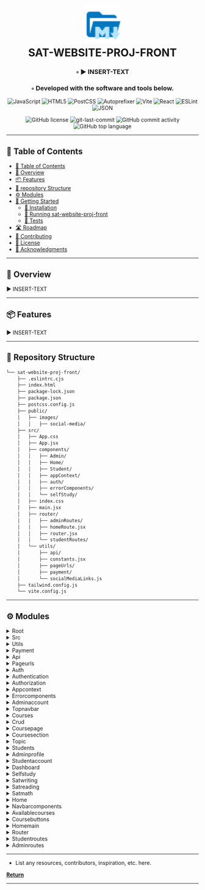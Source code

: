 <div align="center">
<h1 align="center">
<img src="https://raw.githubusercontent.com/PKief/vscode-material-icon-theme/ec559a9f6bfd399b82bb44393651661b08aaf7ba/icons/folder-markdown-open.svg" width="100" />
<br>SAT-WEBSITE-PROJ-FRONT</h1>
<h3>◦ ► INSERT-TEXT</h3>
<h3>◦ Developed with the software and tools below.</h3>

<p align="center">
<img src="https://img.shields.io/badge/JavaScript-F7DF1E.svg?style=flat-square&logo=JavaScript&logoColor=black" alt="JavaScript" />
<img src="https://img.shields.io/badge/HTML5-E34F26.svg?style=flat-square&logo=HTML5&logoColor=white" alt="HTML5" />
<img src="https://img.shields.io/badge/PostCSS-DD3A0A.svg?style=flat-square&logo=PostCSS&logoColor=white" alt="PostCSS" />
<img src="https://img.shields.io/badge/Autoprefixer-DD3735.svg?style=flat-square&logo=Autoprefixer&logoColor=white" alt="Autoprefixer" />

<img src="https://img.shields.io/badge/Vite-646CFF.svg?style=flat-square&logo=Vite&logoColor=white" alt="Vite" />
<img src="https://img.shields.io/badge/React-61DAFB.svg?style=flat-square&logo=React&logoColor=black" alt="React" />
<img src="https://img.shields.io/badge/ESLint-4B32C3.svg?style=flat-square&logo=ESLint&logoColor=white" alt="ESLint" />
<img src="https://img.shields.io/badge/JSON-000000.svg?style=flat-square&logo=JSON&logoColor=white" alt="JSON" />
</p>
<img src="https://img.shields.io/github/license/NTurbo1/sat-website-proj-front?style=flat-square&color=5D6D7E" alt="GitHub license" />
<img src="https://img.shields.io/github/last-commit/NTurbo1/sat-website-proj-front?style=flat-square&color=5D6D7E" alt="git-last-commit" />
<img src="https://img.shields.io/github/commit-activity/m/NTurbo1/sat-website-proj-front?style=flat-square&color=5D6D7E" alt="GitHub commit activity" />
<img src="https://img.shields.io/github/languages/top/NTurbo1/sat-website-proj-front?style=flat-square&color=5D6D7E" alt="GitHub top language" />
</div>

---

## 📖 Table of Contents
- [📖 Table of Contents](#-table-of-contents)
- [📍 Overview](#-overview)
- [📦 Features](#-features)
- [📂 repository Structure](#-repository-structure)
- [⚙️ Modules](#modules)
- [🚀 Getting Started](#-getting-started)
    - [🔧 Installation](#-installation)
    - [🤖 Running sat-website-proj-front](#-running-sat-website-proj-front)
    - [🧪 Tests](#-tests)
- [🛣 Roadmap](#-roadmap)
- [🤝 Contributing](#-contributing)
- [📄 License](#-license)
- [👏 Acknowledgments](#-acknowledgments)

---


## 📍 Overview

► INSERT-TEXT

---

## 📦 Features

► INSERT-TEXT

---


## 📂 Repository Structure

```sh
└── sat-website-proj-front/
    ├── .eslintrc.cjs
    ├── index.html
    ├── package-lock.json
    ├── package.json
    ├── postcss.config.js
    ├── public/
    │   ├── images/
    │   │   ├── social-media/
    ├── src/
    │   ├── App.css
    │   ├── App.jsx
    │   ├── components/
    │   │   ├── Admin/
    │   │   ├── Home/
    │   │   ├── Student/
    │   │   ├── appContext/
    │   │   ├── auth/
    │   │   ├── errorComponents/
    │   │   └── selfStudy/
    │   ├── index.css
    │   ├── main.jsx
    │   ├── router/
    │   │   ├── adminRoutes/
    │   │   ├── homeRoute.jsx
    │   │   ├── router.jsx
    │   │   └── studentRoutes/
    │   └── utils/
    │       ├── api/
    │       ├── constants.jsx
    │       ├── pageUrls/
    │       ├── payment/
    │       └── socialMediaLinks.js
    ├── tailwind.config.js
    └── vite.config.js

```

---


## ⚙️ Modules

<details closed><summary>Root</summary>

| File                                                                                                 | Summary       |
| ---                                                                                                  | ---           |
| [vite.config.js](https://github.com/NTurbo1/sat-website-proj-front/blob/main/vite.config.js)         | ► INSERT-TEXT |
| [.eslintrc.cjs](https://github.com/NTurbo1/sat-website-proj-front/blob/main/.eslintrc.cjs)           | ► INSERT-TEXT |
| [tailwind.config.js](https://github.com/NTurbo1/sat-website-proj-front/blob/main/tailwind.config.js) | ► INSERT-TEXT |
| [package.json](https://github.com/NTurbo1/sat-website-proj-front/blob/main/package.json)             | ► INSERT-TEXT |
| [index.html](https://github.com/NTurbo1/sat-website-proj-front/blob/main/index.html)                 | ► INSERT-TEXT |
| [postcss.config.js](https://github.com/NTurbo1/sat-website-proj-front/blob/main/postcss.config.js)   | ► INSERT-TEXT |
| [package-lock.json](https://github.com/NTurbo1/sat-website-proj-front/blob/main/package-lock.json)   | ► INSERT-TEXT |

</details>

<details closed><summary>Src</summary>

| File                                                                                   | Summary       |
| ---                                                                                    | ---           |
| [App.css](https://github.com/NTurbo1/sat-website-proj-front/blob/main/src/App.css)     | ► INSERT-TEXT |
| [index.css](https://github.com/NTurbo1/sat-website-proj-front/blob/main/src/index.css) | ► INSERT-TEXT |
| [main.jsx](https://github.com/NTurbo1/sat-website-proj-front/blob/main/src/main.jsx)   | ► INSERT-TEXT |
| [App.jsx](https://github.com/NTurbo1/sat-website-proj-front/blob/main/src/App.jsx)     | ► INSERT-TEXT |

</details>

<details closed><summary>Utils</summary>

| File                                                                                                             | Summary       |
| ---                                                                                                              | ---           |
| [socialMediaLinks.js](https://github.com/NTurbo1/sat-website-proj-front/blob/main/src/utils/socialMediaLinks.js) | ► INSERT-TEXT |
| [constants.jsx](https://github.com/NTurbo1/sat-website-proj-front/blob/main/src/utils/constants.jsx)             | ► INSERT-TEXT |

</details>

<details closed><summary>Payment</summary>

| File                                                                                                 | Summary       |
| ---                                                                                                  | ---           |
| [stripe.js](https://github.com/NTurbo1/sat-website-proj-front/blob/main/src/utils/payment/stripe.js) | ► INSERT-TEXT |

</details>

<details closed><summary>Api</summary>

| File                                                                                                                         | Summary       |
| ---                                                                                                                          | ---           |
| [apiEndpoints.js](https://github.com/NTurbo1/sat-website-proj-front/blob/main/src/utils/api/apiEndpoints.js)                 | ► INSERT-TEXT |
| [apiEndpointConstants.js](https://github.com/NTurbo1/sat-website-proj-front/blob/main/src/utils/api/apiEndpointConstants.js) | ► INSERT-TEXT |
| [dynamicApiEndpoints.js](https://github.com/NTurbo1/sat-website-proj-front/blob/main/src/utils/api/dynamicApiEndpoints.js)   | ► INSERT-TEXT |

</details>

<details closed><summary>Pageurls</summary>

| File                                                                                                                                  | Summary       |
| ---                                                                                                                                   | ---           |
| [dynamicStudentPageUrls.js](https://github.com/NTurbo1/sat-website-proj-front/blob/main/src/utils/pageUrls/dynamicStudentPageUrls.js) | ► INSERT-TEXT |
| [dynamicAdminPageUrls.js](https://github.com/NTurbo1/sat-website-proj-front/blob/main/src/utils/pageUrls/dynamicAdminPageUrls.js)     | ► INSERT-TEXT |
| [pageUrls.js](https://github.com/NTurbo1/sat-website-proj-front/blob/main/src/utils/pageUrls/pageUrls.js)                             | ► INSERT-TEXT |

</details>

<details closed><summary>Auth</summary>

| File                                                                                                                 | Summary       |
| ---                                                                                                                  | ---           |
| [AuthProvider.jsx](https://github.com/NTurbo1/sat-website-proj-front/blob/main/src/components/auth/AuthProvider.jsx) | ► INSERT-TEXT |

</details>

<details closed><summary>Authentication</summary>

| File                                                                                                                                            | Summary       |
| ---                                                                                                                                             | ---           |
| [AuthenticatedRoute.jsx](https://github.com/NTurbo1/sat-website-proj-front/blob/main/src/components/auth/authentication/AuthenticatedRoute.jsx) | ► INSERT-TEXT |

</details>

<details closed><summary>Authorization</summary>

| File                                                                                                                                         | Summary       |
| ---                                                                                                                                          | ---           |
| [AdminAuthorized.jsx](https://github.com/NTurbo1/sat-website-proj-front/blob/main/src/components/auth/authorization/AdminAuthorized.jsx)     | ► INSERT-TEXT |
| [StudentAuthorized.jsx](https://github.com/NTurbo1/sat-website-proj-front/blob/main/src/components/auth/authorization/StudentAuthorized.jsx) | ► INSERT-TEXT |

</details>

<details closed><summary>Appcontext</summary>

| File                                                                                                                                           | Summary       |
| ---                                                                                                                                            | ---           |
| [authContext.js](https://github.com/NTurbo1/sat-website-proj-front/blob/main/src/components/appContext/authContext.js)                         | ► INSERT-TEXT |
| [availableCoursesContext.js](https://github.com/NTurbo1/sat-website-proj-front/blob/main/src/components/appContext/availableCoursesContext.js) | ► INSERT-TEXT |

</details>

<details closed><summary>Errorcomponents</summary>

| File                                                                                                                            | Summary       |
| ---                                                                                                                             | ---           |
| [PageNotFound.jsx](https://github.com/NTurbo1/sat-website-proj-front/blob/main/src/components/errorComponents/PageNotFound.jsx) | ► INSERT-TEXT |

</details>

<details closed><summary>Adminaccount</summary>

| File                                                                                                                                                 | Summary       |
| ---                                                                                                                                                  | ---           |
| [AdminAccountDashboard.jsx](https://github.com/NTurbo1/sat-website-proj-front/blob/main/src/components/Admin/adminAccount/AdminAccountDashboard.jsx) | ► INSERT-TEXT |
| [AdminAccountSideBar.jsx](https://github.com/NTurbo1/sat-website-proj-front/blob/main/src/components/Admin/adminAccount/AdminAccountSideBar.jsx)     | ► INSERT-TEXT |
| [AdminAccountPage.jsx](https://github.com/NTurbo1/sat-website-proj-front/blob/main/src/components/Admin/adminAccount/AdminAccountPage.jsx)           | ► INSERT-TEXT |

</details>

<details closed><summary>Topnavbar</summary>

| File                                                                                                                                                                               | Summary       |
| ---                                                                                                                                                                                | ---           |
| [AdminAccountTopNavBar.jsx](https://github.com/NTurbo1/sat-website-proj-front/blob/main/src/components/Admin/adminAccount/topNavBar/AdminAccountTopNavBar.jsx)                     | ► INSERT-TEXT |
| [AdminAccountTopNavLinks.jsx](https://github.com/NTurbo1/sat-website-proj-front/blob/main/src/components/Admin/adminAccount/topNavBar/AdminAccountTopNavLinks.jsx)                 | ► INSERT-TEXT |
| [StudentAccountTopNavBar.jsx](https://github.com/NTurbo1/sat-website-proj-front/blob/main/src/components/Student/studentAccount/courses/topNavBar/StudentAccountTopNavBar.jsx)     | ► INSERT-TEXT |
| [StudentAccountTopNavLinks.jsx](https://github.com/NTurbo1/sat-website-proj-front/blob/main/src/components/Student/studentAccount/courses/topNavBar/StudentAccountTopNavLinks.jsx) | ► INSERT-TEXT |

</details>

<details closed><summary>Courses</summary>

| File                                                                                                                                                                     | Summary       |
| ---                                                                                                                                                                      | ---           |
| [AllCourses.jsx](https://github.com/NTurbo1/sat-website-proj-front/blob/main/src/components/Admin/adminAccount/courses/AllCourses.jsx)                                   | ► INSERT-TEXT |
| [NewCourseForm.jsx](https://github.com/NTurbo1/sat-website-proj-front/blob/main/src/components/Admin/adminAccount/courses/NewCourseForm.jsx)                             | ► INSERT-TEXT |
| [AllCoursesPage.jsx](https://github.com/NTurbo1/sat-website-proj-front/blob/main/src/components/Admin/adminAccount/courses/AllCoursesPage.jsx)                           | ► INSERT-TEXT |
| [CourseCard.jsx](https://github.com/NTurbo1/sat-website-proj-front/blob/main/src/components/Admin/adminAccount/courses/CourseCard.jsx)                                   | ► INSERT-TEXT |
| [StudentCourses.jsx](https://github.com/NTurbo1/sat-website-proj-front/blob/main/src/components/Student/studentAccount/courses/StudentCourses.jsx)                       | ► INSERT-TEXT |
| [StudentEnrolledCourseCard.jsx](https://github.com/NTurbo1/sat-website-proj-front/blob/main/src/components/Student/studentAccount/courses/StudentEnrolledCourseCard.jsx) | ► INSERT-TEXT |
| [StudentCourseCard.jsx](https://github.com/NTurbo1/sat-website-proj-front/blob/main/src/components/Home/navBarComponents/courses/StudentCourseCard.jsx)                  | ► INSERT-TEXT |

</details>

<details closed><summary>Crud</summary>

| File                                                                                                                                                    | Summary       |
| ---                                                                                                                                                     | ---           |
| [CourseCRUD.js](https://github.com/NTurbo1/sat-website-proj-front/blob/main/src/components/Admin/adminAccount/courses/CRUD/CourseCRUD.js)               | ► INSERT-TEXT |
| [TopicCRUD.js](https://github.com/NTurbo1/sat-website-proj-front/blob/main/src/components/Admin/adminAccount/courses/CRUD/TopicCRUD.js)                 | ► INSERT-TEXT |
| [CourseSectionCRUD.js](https://github.com/NTurbo1/sat-website-proj-front/blob/main/src/components/Admin/adminAccount/courses/CRUD/CourseSectionCRUD.js) | ► INSERT-TEXT |
| [CourseConstants.js](https://github.com/NTurbo1/sat-website-proj-front/blob/main/src/components/Admin/adminAccount/courses/CRUD/CourseConstants.js)     | ► INSERT-TEXT |

</details>

<details closed><summary>Coursepage</summary>

| File                                                                                                                                                                                          | Summary       |
| ---                                                                                                                                                                                           | ---           |
| [CourseInfo.jsx](https://github.com/NTurbo1/sat-website-proj-front/blob/main/src/components/Admin/adminAccount/courses/coursePage/CourseInfo.jsx)                                             | ► INSERT-TEXT |
| [CoursePage.jsx](https://github.com/NTurbo1/sat-website-proj-front/blob/main/src/components/Admin/adminAccount/courses/coursePage/CoursePage.jsx)                                             | ► INSERT-TEXT |
| [UpdateCourseForm.jsx](https://github.com/NTurbo1/sat-website-proj-front/blob/main/src/components/Admin/adminAccount/courses/coursePage/UpdateCourseForm.jsx)                                 | ► INSERT-TEXT |
| [StudentEnrolledCourseIntroPage.jsx](https://github.com/NTurbo1/sat-website-proj-front/blob/main/src/components/Student/studentAccount/courses/coursePage/StudentEnrolledCourseIntroPage.jsx) | ► INSERT-TEXT |
| [StudentEnrolledCourseInfo.jsx](https://github.com/NTurbo1/sat-website-proj-front/blob/main/src/components/Student/studentAccount/courses/coursePage/StudentEnrolledCourseInfo.jsx)           | ► INSERT-TEXT |
| [StudentEnrolledCoursePage.jsx](https://github.com/NTurbo1/sat-website-proj-front/blob/main/src/components/Student/studentAccount/courses/coursePage/StudentEnrolledCoursePage.jsx)           | ► INSERT-TEXT |

</details>

<details closed><summary>Coursesection</summary>

| File                                                                                                                                                                                                          | Summary       |
| ---                                                                                                                                                                                                           | ---           |
| [CourseSectionPage.jsx](https://github.com/NTurbo1/sat-website-proj-front/blob/main/src/components/Admin/adminAccount/courses/coursePage/courseSection/CourseSectionPage.jsx)                                 | ► INSERT-TEXT |
| [CourseSectionsList.jsx](https://github.com/NTurbo1/sat-website-proj-front/blob/main/src/components/Admin/adminAccount/courses/coursePage/courseSection/CourseSectionsList.jsx)                               | ► INSERT-TEXT |
| [UpdateCourseSectionForm.jsx](https://github.com/NTurbo1/sat-website-proj-front/blob/main/src/components/Admin/adminAccount/courses/coursePage/courseSection/UpdateCourseSectionForm.jsx)                     | ► INSERT-TEXT |
| [NewCourseSectionForm.jsx](https://github.com/NTurbo1/sat-website-proj-front/blob/main/src/components/Admin/adminAccount/courses/coursePage/courseSection/NewCourseSectionForm.jsx)                           | ► INSERT-TEXT |
| [CourseSectionDescription.jsx](https://github.com/NTurbo1/sat-website-proj-front/blob/main/src/components/Admin/adminAccount/courses/coursePage/courseSection/CourseSectionDescription.jsx)                   | ► INSERT-TEXT |
| [StudentCourseSectionsList.jsx](https://github.com/NTurbo1/sat-website-proj-front/blob/main/src/components/Student/studentAccount/courses/coursePage/courseSection/StudentCourseSectionsList.jsx)             | ► INSERT-TEXT |
| [StudentCourseSectionPage.jsx](https://github.com/NTurbo1/sat-website-proj-front/blob/main/src/components/Student/studentAccount/courses/coursePage/courseSection/StudentCourseSectionPage.jsx)               | ► INSERT-TEXT |
| [StudentCourseSectionDescription.jsx](https://github.com/NTurbo1/sat-website-proj-front/blob/main/src/components/Student/studentAccount/courses/coursePage/courseSection/StudentCourseSectionDescription.jsx) | ► INSERT-TEXT |

</details>

<details closed><summary>Topic</summary>

| File                                                                                                                                                                                                | Summary       |
| ---                                                                                                                                                                                                 | ---           |
| [UpdateTopicForm.jsx](https://github.com/NTurbo1/sat-website-proj-front/blob/main/src/components/Admin/adminAccount/courses/coursePage/courseSection/topic/UpdateTopicForm.jsx)                     | ► INSERT-TEXT |
| [TopicPage.jsx](https://github.com/NTurbo1/sat-website-proj-front/blob/main/src/components/Admin/adminAccount/courses/coursePage/courseSection/topic/TopicPage.jsx)                                 | ► INSERT-TEXT |
| [NewTopicForm.jsx](https://github.com/NTurbo1/sat-website-proj-front/blob/main/src/components/Admin/adminAccount/courses/coursePage/courseSection/topic/NewTopicForm.jsx)                           | ► INSERT-TEXT |
| [TopicDescription.jsx](https://github.com/NTurbo1/sat-website-proj-front/blob/main/src/components/Admin/adminAccount/courses/coursePage/courseSection/topic/TopicDescription.jsx)                   | ► INSERT-TEXT |
| [TopicsSideBar.jsx](https://github.com/NTurbo1/sat-website-proj-front/blob/main/src/components/Admin/adminAccount/courses/coursePage/courseSection/topic/TopicsSideBar.jsx)                         | ► INSERT-TEXT |
| [StudentTopicPage.jsx](https://github.com/NTurbo1/sat-website-proj-front/blob/main/src/components/Student/studentAccount/courses/coursePage/courseSection/topic/StudentTopicPage.jsx)               | ► INSERT-TEXT |
| [StudentTopicDescription.jsx](https://github.com/NTurbo1/sat-website-proj-front/blob/main/src/components/Student/studentAccount/courses/coursePage/courseSection/topic/StudentTopicDescription.jsx) | ► INSERT-TEXT |
| [StudentTopicsSideBar.jsx](https://github.com/NTurbo1/sat-website-proj-front/blob/main/src/components/Student/studentAccount/courses/coursePage/courseSection/topic/StudentTopicsSideBar.jsx)       | ► INSERT-TEXT |

</details>

<details closed><summary>Students</summary>

| File                                                                                                                                                          | Summary       |
| ---                                                                                                                                                           | ---           |
| [StudentCRUD.js](https://github.com/NTurbo1/sat-website-proj-front/blob/main/src/components/Admin/adminAccount/students/StudentCRUD.js)                       | ► INSERT-TEXT |
| [AllStudents.jsx](https://github.com/NTurbo1/sat-website-proj-front/blob/main/src/components/Admin/adminAccount/students/AllStudents.jsx)                     | ► INSERT-TEXT |
| [StudentUpdateDropDown.jsx](https://github.com/NTurbo1/sat-website-proj-front/blob/main/src/components/Admin/adminAccount/students/StudentUpdateDropDown.jsx) | ► INSERT-TEXT |

</details>

<details closed><summary>Adminprofile</summary>

| File                                                                                                                                                            | Summary       |
| ---                                                                                                                                                             | ---           |
| [Services.jsx](https://github.com/NTurbo1/sat-website-proj-front/blob/main/src/components/Admin/adminAccount/adminProfile/Services.jsx)                         | ► INSERT-TEXT |
| [ProfilePhotoChange.jsx](https://github.com/NTurbo1/sat-website-proj-front/blob/main/src/components/Admin/adminAccount/adminProfile/ProfilePhotoChange.jsx)     | ► INSERT-TEXT |
| [AdminProfileProvider.jsx](https://github.com/NTurbo1/sat-website-proj-front/blob/main/src/components/Admin/adminAccount/adminProfile/AdminProfileProvider.jsx) | ► INSERT-TEXT |
| [AdminContacts.jsx](https://github.com/NTurbo1/sat-website-proj-front/blob/main/src/components/Admin/adminAccount/adminProfile/AdminContacts.jsx)               | ► INSERT-TEXT |
| [AdminProfile.jsx](https://github.com/NTurbo1/sat-website-proj-front/blob/main/src/components/Admin/adminAccount/adminProfile/AdminProfile.jsx)                 | ► INSERT-TEXT |
| [AboutMe.jsx](https://github.com/NTurbo1/sat-website-proj-front/blob/main/src/components/Admin/adminAccount/adminProfile/AboutMe.jsx)                           | ► INSERT-TEXT |

</details>

<details closed><summary>Studentaccount</summary>

| File                                                                                                                                                     | Summary       |
| ---                                                                                                                                                      | ---           |
| [StudentProfile.jsx](https://github.com/NTurbo1/sat-website-proj-front/blob/main/src/components/Student/studentAccount/StudentProfile.jsx)               | ► INSERT-TEXT |
| [MockTests.jsx](https://github.com/NTurbo1/sat-website-proj-front/blob/main/src/components/Student/studentAccount/MockTests.jsx)                         | ► INSERT-TEXT |
| [StudentAccountSideBar.jsx](https://github.com/NTurbo1/sat-website-proj-front/blob/main/src/components/Student/studentAccount/StudentAccountSideBar.jsx) | ► INSERT-TEXT |
| [StudentAccountPage.jsx](https://github.com/NTurbo1/sat-website-proj-front/blob/main/src/components/Student/studentAccount/StudentAccountPage.jsx)       | ► INSERT-TEXT |

</details>

<details closed><summary>Dashboard</summary>

| File                                                                                                                                                                   | Summary       |
| ---                                                                                                                                                                    | ---           |
| [StudentSchedule.jsx](https://github.com/NTurbo1/sat-website-proj-front/blob/main/src/components/Student/studentAccount/dashboard/StudentSchedule.jsx)                 | ► INSERT-TEXT |
| [EnrolledCoursesSlider.jsx](https://github.com/NTurbo1/sat-website-proj-front/blob/main/src/components/Student/studentAccount/dashboard/EnrolledCoursesSlider.jsx)     | ► INSERT-TEXT |
| [StudentAccountDashboard.jsx](https://github.com/NTurbo1/sat-website-proj-front/blob/main/src/components/Student/studentAccount/dashboard/StudentAccountDashboard.jsx) | ► INSERT-TEXT |
| [TodaysTasks.jsx](https://github.com/NTurbo1/sat-website-proj-front/blob/main/src/components/Student/studentAccount/dashboard/TodaysTasks.jsx)                         | ► INSERT-TEXT |

</details>

<details closed><summary>Selfstudy</summary>

| File                                                                                                                  | Summary       |
| ---                                                                                                                   | ---           |
| [IntroToSAT.jsx](https://github.com/NTurbo1/sat-website-proj-front/blob/main/src/components/selfStudy/IntroToSAT.jsx) | ► INSERT-TEXT |

</details>

<details closed><summary>Satwriting</summary>

| File                                                                                                                                                         | Summary       |
| ---                                                                                                                                                          | ---           |
| [SatWritingSelfStudy.jsx](https://github.com/NTurbo1/sat-website-proj-front/blob/main/src/components/selfStudy/satWriting/SatWritingSelfStudy.jsx)           | ► INSERT-TEXT |
| [SatWritingSelfStudyIntro.jsx](https://github.com/NTurbo1/sat-website-proj-front/blob/main/src/components/selfStudy/satWriting/SatWritingSelfStudyIntro.jsx) | ► INSERT-TEXT |
| [SatWritingSelfStudyLinks.jsx](https://github.com/NTurbo1/sat-website-proj-front/blob/main/src/components/selfStudy/satWriting/SatWritingSelfStudyLinks.jsx) | ► INSERT-TEXT |

</details>

<details closed><summary>Satreading</summary>

| File                                                                                                                                                         | Summary       |
| ---                                                                                                                                                          | ---           |
| [SatReadingSelfStudy.jsx](https://github.com/NTurbo1/sat-website-proj-front/blob/main/src/components/selfStudy/satReading/SatReadingSelfStudy.jsx)           | ► INSERT-TEXT |
| [SatReadingSelfStudyLinks.jsx](https://github.com/NTurbo1/sat-website-proj-front/blob/main/src/components/selfStudy/satReading/SatReadingSelfStudyLinks.jsx) | ► INSERT-TEXT |
| [SatReadingSelfStudyIntro.jsx](https://github.com/NTurbo1/sat-website-proj-front/blob/main/src/components/selfStudy/satReading/SatReadingSelfStudyIntro.jsx) | ► INSERT-TEXT |

</details>

<details closed><summary>Satmath</summary>

| File                                                                                                                                                | Summary       |
| ---                                                                                                                                                 | ---           |
| [SatMathSelfStudyIntro.jsx](https://github.com/NTurbo1/sat-website-proj-front/blob/main/src/components/selfStudy/satMath/SatMathSelfStudyIntro.jsx) | ► INSERT-TEXT |
| [SatMathSelfStudyLinks.jsx](https://github.com/NTurbo1/sat-website-proj-front/blob/main/src/components/selfStudy/satMath/SatMathSelfStudyLinks.jsx) | ► INSERT-TEXT |
| [SatMathSelfStudy.jsx](https://github.com/NTurbo1/sat-website-proj-front/blob/main/src/components/selfStudy/satMath/SatMathSelfStudy.jsx)           | ► INSERT-TEXT |

</details>

<details closed><summary>Home</summary>

| File                                                                                                     | Summary       |
| ---                                                                                                      | ---           |
| [NavBar.jsx](https://github.com/NTurbo1/sat-website-proj-front/blob/main/src/components/Home/NavBar.jsx) | ► INSERT-TEXT |
| [Home.jsx](https://github.com/NTurbo1/sat-website-proj-front/blob/main/src/components/Home/Home.jsx)     | ► INSERT-TEXT |

</details>

<details closed><summary>Navbarcomponents</summary>

| File                                                                                                                                          | Summary       |
| ---                                                                                                                                           | ---           |
| [ProfileDropDown.jsx](https://github.com/NTurbo1/sat-website-proj-front/blob/main/src/components/Home/navBarComponents/ProfileDropDown.jsx)   | ► INSERT-TEXT |
| [RegisterPage.jsx](https://github.com/NTurbo1/sat-website-proj-front/blob/main/src/components/Home/navBarComponents/RegisterPage.jsx)         | ► INSERT-TEXT |
| [ContactsPage.jsx](https://github.com/NTurbo1/sat-website-proj-front/blob/main/src/components/Home/navBarComponents/ContactsPage.jsx)         | ► INSERT-TEXT |
| [ServicesPage.jsx](https://github.com/NTurbo1/sat-website-proj-front/blob/main/src/components/Home/navBarComponents/ServicesPage.jsx)         | ► INSERT-TEXT |
| [SocialMediaLinks.jsx](https://github.com/NTurbo1/sat-website-proj-front/blob/main/src/components/Home/navBarComponents/SocialMediaLinks.jsx) | ► INSERT-TEXT |
| [LoginPage.jsx](https://github.com/NTurbo1/sat-website-proj-front/blob/main/src/components/Home/navBarComponents/LoginPage.jsx)               | ► INSERT-TEXT |
| [NavLinks.jsx](https://github.com/NTurbo1/sat-website-proj-front/blob/main/src/components/Home/navBarComponents/NavLinks.jsx)                 | ► INSERT-TEXT |
| [DropdownMenu.jsx](https://github.com/NTurbo1/sat-website-proj-front/blob/main/src/components/Home/navBarComponents/DropdownMenu.jsx)         | ► INSERT-TEXT |
| [AboutPage.jsx](https://github.com/NTurbo1/sat-website-proj-front/blob/main/src/components/Home/navBarComponents/AboutPage.jsx)               | ► INSERT-TEXT |

</details>

<details closed><summary>Availablecourses</summary>

| File                                                                                                                                                                                   | Summary       |
| ---                                                                                                                                                                                    | ---           |
| [AvailableCourses.jsx](https://github.com/NTurbo1/sat-website-proj-front/blob/main/src/components/Home/navBarComponents/courses/availableCourses/AvailableCourses.jsx)                 | ► INSERT-TEXT |
| [AvailableCourseCard.jsx](https://github.com/NTurbo1/sat-website-proj-front/blob/main/src/components/Home/navBarComponents/courses/availableCourses/AvailableCourseCard.jsx)           | ► INSERT-TEXT |
| [AvailableCoursesProvider.jsx](https://github.com/NTurbo1/sat-website-proj-front/blob/main/src/components/Home/navBarComponents/courses/availableCourses/AvailableCoursesProvider.jsx) | ► INSERT-TEXT |
| [AvailableCourse.jsx](https://github.com/NTurbo1/sat-website-proj-front/blob/main/src/components/Home/navBarComponents/courses/availableCourses/AvailableCourse.jsx)                   | ► INSERT-TEXT |

</details>

<details closed><summary>Coursebuttons</summary>

| File                                                                                                                                                                                    | Summary       |
| ---                                                                                                                                                                                     | ---           |
| [CourseBuyButtonAfterLogIn.jsx](https://github.com/NTurbo1/sat-website-proj-front/blob/main/src/components/Home/navBarComponents/courses/courseButtons/CourseBuyButtonAfterLogIn.jsx)   | ► INSERT-TEXT |
| [CourseEnrolledButton.jsx](https://github.com/NTurbo1/sat-website-proj-front/blob/main/src/components/Home/navBarComponents/courses/courseButtons/CourseEnrolledButton.jsx)             | ► INSERT-TEXT |
| [CourseBuyButtonBeforeLogIn.jsx](https://github.com/NTurbo1/sat-website-proj-front/blob/main/src/components/Home/navBarComponents/courses/courseButtons/CourseBuyButtonBeforeLogIn.jsx) | ► INSERT-TEXT |

</details>

<details closed><summary>Homemain</summary>

| File                                                                                                                                    | Summary       |
| ---                                                                                                                                     | ---           |
| [FaQuestion.jsx](https://github.com/NTurbo1/sat-website-proj-front/blob/main/src/components/Home/HomeMain/FaQuestion.jsx)               | ► INSERT-TEXT |
| [TutorPortfolioBox.jsx](https://github.com/NTurbo1/sat-website-proj-front/blob/main/src/components/Home/HomeMain/TutorPortfolioBox.jsx) | ► INSERT-TEXT |
| [HomeMainBody.jsx](https://github.com/NTurbo1/sat-website-proj-front/blob/main/src/components/Home/HomeMain/HomeMainBody.jsx)           | ► INSERT-TEXT |
| [FaqComponent.jsx](https://github.com/NTurbo1/sat-website-proj-front/blob/main/src/components/Home/HomeMain/FaqComponent.jsx)           | ► INSERT-TEXT |
| [FaQuestionsBox.jsx](https://github.com/NTurbo1/sat-website-proj-front/blob/main/src/components/Home/HomeMain/FaQuestionsBox.jsx)       | ► INSERT-TEXT |
| [ShortSATQuizBox.jsx](https://github.com/NTurbo1/sat-website-proj-front/blob/main/src/components/Home/HomeMain/ShortSATQuizBox.jsx)     | ► INSERT-TEXT |
| [HomeWelcome.jsx](https://github.com/NTurbo1/sat-website-proj-front/blob/main/src/components/Home/HomeMain/HomeWelcome.jsx)             | ► INSERT-TEXT |

</details>

<details closed><summary>Router</summary>

| File                                                                                                  | Summary       |
| ---                                                                                                   | ---           |
| [homeRoute.jsx](https://github.com/NTurbo1/sat-website-proj-front/blob/main/src/router/homeRoute.jsx) | ► INSERT-TEXT |
| [router.jsx](https://github.com/NTurbo1/sat-website-proj-front/blob/main/src/router/router.jsx)       | ► INSERT-TEXT |

</details>

<details closed><summary>Studentroutes</summary>

| File                                                                                                                                                    | Summary       |
| ---                                                                                                                                                     | ---           |
| [studentRoute.jsx](https://github.com/NTurbo1/sat-website-proj-front/blob/main/src/router/studentRoutes/studentRoute.jsx)                               | ► INSERT-TEXT |
| [studentEnrolledCourseRoutes.jsx](https://github.com/NTurbo1/sat-website-proj-front/blob/main/src/router/studentRoutes/studentEnrolledCourseRoutes.jsx) | ► INSERT-TEXT |

</details>

<details closed><summary>Adminroutes</summary>

| File                                                                                                                                            | Summary       |
| ---                                                                                                                                             | ---           |
| [adminTopicRoutes.jsx](https://github.com/NTurbo1/sat-website-proj-front/blob/main/src/router/adminRoutes/adminTopicRoutes.jsx)                 | ► INSERT-TEXT |
| [adminCourseSectionRoutes.jsx](https://github.com/NTurbo1/sat-website-proj-front/blob/main/src/router/adminRoutes/adminCourseSectionRoutes.jsx) | ► INSERT-TEXT |
| [adminRoute.jsx](https://github.com/NTurbo1/sat-website-proj-front/blob/main/src/router/adminRoutes/adminRoute.jsx)                             | ► INSERT-TEXT |

</details>

---

- List any resources, contributors, inspiration, etc. here.

[**Return**](#Top)

---
